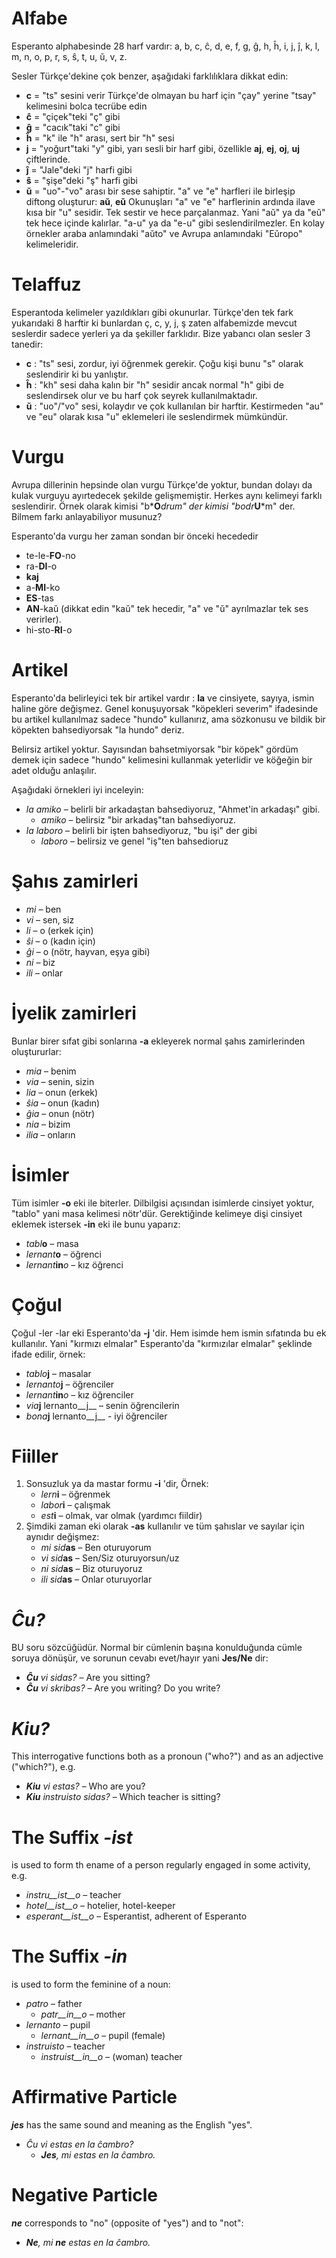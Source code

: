 # Alfabe

Esperanto alphabesinde 28 harf vardır: a, b, c, ĉ, d, e, f, g, ĝ, h, ĥ, i, j, ĵ, k, l, m, n, o, p, r, s, ŝ, t, u, ŭ, v, z.

Sesler Türkçe'dekine çok benzer, aşağıdaki farklılıklara dikkat edin:

- __c__ = "ts" sesini verir Türkçe'de olmayan bu harf için "çay" yerine "tsay" kelimesini bolca tecrübe edin
- __ĉ__ = "çiçek"teki "ç" gibi 
- __ĝ__ = "cacık"taki "c" gibi
- __ĥ__ = "k" ile "h" arası, sert bir "h" sesi
- __j__ = "yoğurt"taki "y" gibi, yarı sesli bir harf gibi, özellikle __aj__, __ej__, __oj__, __uj__ çiftlerinde.
- __ĵ__ = "Jale"deki "j" harfi gibi
- __ŝ__ = "şişe"deki "ş" harfi gibi
- __ŭ__ = "uo"-"vo" arası bir sese sahiptir. "a" ve "e" harfleri ile birleşip diftong oluşturur: __aŭ__, __eŭ__ Okunuşları "a" ve "e" harflerinin ardında ilave kısa bir "u" sesidir. Tek sestir ve hece parçalanmaz. Yani "aŭ" ya da "eŭ" tek hece içinde kalırlar. "a-u" ya da "e-u" gibi seslendirilmezler. En kolay örnekler araba anlamındaki "aŭto" ve Avrupa anlamındaki "Eŭropo" kelimeleridir.


# Telaffuz

Esperantoda kelimeler yazıldıkları gibi okunurlar. Türkçe'den tek fark yukarıdaki 8 harftir ki bunlardan ç, c, y, j, ş zaten alfabemizde mevcut seslerdir sadece yerleri ya da şekiller farklıdır. 
Bize yabancı olan sesler 3 tanedir:
- __c__ : "ts" sesi, zordur,  iyi öğrenmek gerekir. Çoğu kişi bunu "s" olarak seslendirir ki bu yanlıştır.
- __ĥ__ : "kh" sesi daha kalın bir "h" sesidir ancak normal "h" gibi de seslendirsek olur ve bu harf çok seyrek kullanılmaktadır.
- __ŭ__ : "uo"/"vo" sesi, kolaydır ve çok kullanılan bir harftir. Kestirmeden "au" ve "eu" olarak kısa "u" eklemeleri ile seslendirmek mümkündür.
 
# Vurgu

Avrupa dillerinin hepsinde olan vurgu Türkçe'de yoktur, bundan dolayı da kulak vurguyu ayırtedecek şekilde gelişmemiştir. Herkes aynı kelimeyi farklı seslendirir. Örnek olarak kimisi "b*__O__*drum" der kimisi "bodr*__U__*m" der. Bilmem farkı anlayabiliyor musunuz?

Esperanto'da vurgu her zaman sondan bir önceki hecededir

- te-le-__FO__-no 
- ra-__DI__-o
- __kaj__ 
- a-__MI__-ko 
- __ES__-tas 
- __AN__-kaŭ (dikkat edin "kaŭ" tek hecedir, "a" ve "ŭ" ayrılmazlar tek ses verirler).
- hi-sto-__RI__-o

# Artikel

Esperanto'da belirleyici tek bir artikel vardır : __la__ ve cinsiyete, sayıya, ismin haline göre değişmez. Genel konuşuyorsak "köpekleri severim" ifadesinde bu artikel kullanılmaz sadece "hundo" kullanırız, ama sözkonusu ve bildik bir köpekten bahsediyorsak "la hundo" deriz. 

Belirsiz artikel yoktur. Sayısından bahsetmiyorsak "bir köpek" gördüm demek için sadece "hundo" kelimesini kullanmak yeterlidir ve köğeğin bir adet olduğu anlaşılır. 

Aşağıdaki örnekleri iyi inceleyin: 

- *la amiko* – belirli bir arkadaştan bahsediyoruz, "Ahmet'in arkadaşı" gibi.
  - *amiko* – belirsiz "bir arkadaş"tan bahsediyoruz.
- *la laboro* – belirli bir işten bahsediyoruz, "bu işi" der gibi
  - *laboro* – belirsiz ve genel "iş"ten bahsedioruz

# Şahıs zamirleri

- *mi* – ben
- *vi* – sen, siz
- *li* – o (erkek için)
- *ŝi* – o (kadın için)
- *ĝi* – o (nötr, hayvan, eşya gibi)
- *ni* – biz
- *ili* – onlar

# İyelik zamirleri

Bunlar birer sıfat gibi sonlarına __-a__ ekleyerek normal şahıs zamirlerinden oluştururlar:

- *mia* – benim
- *via* – senin, sizin
- *lia* – onun (erkek)
- *ŝia* – onun (kadın)
- *ĝia* – onun (nötr)
- *nia* – bizim
- *ilia* – onların

# İsimler

Tüm isimler __-o__ eki ile biterler. Dilbilgisi açısından isimlerde cinsiyet yoktur, "tablo" yani masa kelimesi nötr'dür. Gerektiğinde kelimeye dişi cinsiyet eklemek istersek __-in__ eki ile bunu yaparız:

- *tabl*__o__ – masa
- *lernant*__o__ – öğrenci
- *lernant*__in__*o* – kız öğrenci

# Çoğul

Çoğul -ler -lar eki Esperanto'da __-j__ 'dir. Hem isimde hem ismin sıfatında bu ek kullanılır. Yani "kırmızı elmalar" Esperanto'da "kırmızılar elmalar" şeklinde ifade edilir, örnek:

- *tablo*__j__ – masalar
- *lernanto*__j__ – öğrenciler
- *lernant*__in__*o* – kız öğrenciler
- *via*__j__ lernanto__j__ – senin öğrencilerin
- *bona*__j__ lernanto__j__ - iyi öğrenciler

# Fiiller

1. Sonsuzluk ya da mastar formu __-i__ 'dir, Örnek:
   - *lern*__i__ – öğrenmek
   - *labor*__i__ – çalışmak
   - *est*__i__ – olmak, var olmak (yardımcı fiildir)
2. Şimdiki zaman eki olarak __-as__ kullanılır ve tüm şahıslar ve sayılar için aynıdır değişmez:
   - *mi sid*__as__ – Ben oturuyorum
   - *vi sid*__as__ – Sen/Siz oturuyorsun/uz
   - *ni sid*__as__ – Biz oturuyoruz
   - *ili sid*__as__ – Onlar oturuyorlar

# *Ĉu?*

BU soru sözcüğüdür. Normal bir cümlenin başına konulduğunda cümle soruya dönüşür, ve sorunun cevabı evet/hayır yani __Jes/Ne__ dir:

- *__Ĉu__ vi sidas?* – Are you sitting?
- *__Ĉu__ vi skribas?* – Are you writing? Do you write?

# *Kiu?*

This interrogative functions both as a pronoun ("who?") and as an adjective ("which?"), e.g.

- *__Kiu__ vi estas?* – Who are you?
- *__Kiu__ instruisto sidas?* – Which teacher is sitting?


# The Suffix *-ist*

is used to form th ename of a person regularly engaged in some activity, e.g.


- *instru__ist__o* – teacher
- *hotel__ist__o* – hotelier, hotel-keeper
- *esperant__ist__o* – Esperantist, adherent of Esperanto


# The Suffix *-in*

is used to form the feminine of a noun:

- *patro* – father
    - *patr__in__o* – mother
- *lernanto* – pupil
    - *lernant__in__o* – pupil (female)
- *instruisto* – teacher
    - *instruist__in__o* – (woman) teacher

# Affirmative Particle

*__jes__* has the same sound and meaning as the English "yes".

- *Ĉu vi estas en la ĉambro?* 
  - *__Jes__, mi estas en la ĉambro.* 

# Negative Particle

*__ne__* corresponds to "no" (opposite of "yes") and to "not":

- *__Ne__, mi __ne__ estas en la ĉambro.* 
